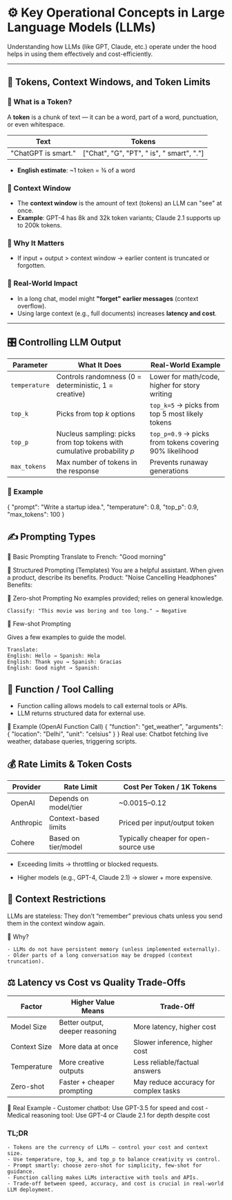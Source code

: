 # ⚙️ Key Operational Concepts in Large Language Models (LLMs)

Understanding how LLMs (like GPT, Claude, etc.) operate under the hood helps in using them effectively and cost-efficiently.

---

## 🧱 Tokens, Context Windows, and Token Limits

### 🔹 What is a Token?
A **token** is a chunk of text — it can be a word, part of a word, punctuation, or even whitespace.

| Text | Tokens |
|------|--------|
| "ChatGPT is smart." | ["Chat", "G", "PT", " is", " smart", "."] |

- **English estimate**: ~1 token = ¾ of a word

### 🔹 Context Window
- The **context window** is the amount of text (tokens) an LLM can "see" at once.
- **Example**: GPT-4 has 8k and 32k token variants; Claude 2.1 supports up to 200k tokens.

### 🔹 Why It Matters
- If input + output > context window → earlier content is truncated or forgotten.

### 🔹 Real-World Impact
- In a long chat, model might **"forget" earlier messages** (context overflow).
- Using large context (e.g., full documents) increases **latency and cost**.

---

## 🎛️ Controlling LLM Output

| Parameter     | What It Does | Real-World Example |
|---------------|--------------|--------------------|
| `temperature` | Controls randomness (0 = deterministic, 1 = creative) | Lower for math/code, higher for story writing |
| `top_k`       | Picks from top *k* options | `top_k=5` → picks from top 5 most likely tokens |
| `top_p`       | Nucleus sampling: picks from top tokens with cumulative probability *p* | `top_p=0.9` → picks from tokens covering 90% likelihood |
| `max_tokens`  | Max number of tokens in the response | Prevents runaway generations |

### 🧠 Example
{
  "prompt": "Write a startup idea.",
  "temperature": 0.8,
  "top_p": 0.9,
  "max_tokens": 100
}


## ✍️ Prompting Types
🔹 Basic Prompting
    Translate to French: "Good morning"

🔹 Structured Prompting (Templates)
    You are a helpful assistant. When given a product, describe its benefits.
    Product: "Noise Cancelling Headphones"
    Benefits:

🔹 Zero-shot Prompting
No examples provided; relies on general knowledge.

    Classify: "This movie was boring and too long." → Negative

🔹 Few-shot Prompting

Gives a few examples to guide the model.

    Translate:
    English: Hello → Spanish: Hola  
    English: Thank you → Spanish: Gracias  
    English: Good night → Spanish:


## 🔌 Function / Tool Calling

- Function calling allows models to call external tools or APIs.
- LLM returns structured data for external use.

🔹 Example (OpenAI Function Call)
    {
      "function": "get_weather",
      "arguments": { "location": "Delhi", "unit": "celsius" }
    }
Real use: Chatbot fetching live weather, database queries, triggering scripts.


## 💰 Rate Limits & Token Costs
| Provider  | Rate Limit            | Cost Per Token / 1K Tokens            |
| --------- | --------------------- | ------------------------------------- |
| OpenAI    | Depends on model/tier | ~$0.0015–$0.12                        |
| Anthropic | Context-based limits  | Priced per input/output token         |
| Cohere    | Based on tier/model   | Typically cheaper for open-source use |

- Exceeding limits → throttling or blocked requests.

- Higher models (e.g., GPT-4, Claude 2.1) → slower + more expensive.


## 🧠 Context Restrictions

LLMs are stateless:
They don’t “remember” previous chats unless you send them in the context window again.

🔹 Why?

    - LLMs do not have persistent memory (unless implemented externally).
    - Older parts of a long conversation may be dropped (context truncation).

## ⚖️ Latency vs Cost vs Quality Trade-Offs

| Factor       | Higher Value Means              | Trade-Off                             |
| ------------ | ------------------------------- | ------------------------------------- |
| Model Size   | Better output, deeper reasoning | More latency, higher cost             |
| Context Size | More data at once               | Slower inference, higher cost         |
| Temperature  | More creative outputs           | Less reliable/factual answers         |
| Zero-shot    | Faster + cheaper prompting      | May reduce accuracy for complex tasks |

🔹 Real Example
    - Customer chatbot: Use GPT-3.5 for speed and cost
    - Medical reasoning tool: Use GPT-4 or Claude 2.1 for depth despite cost

### TL;DR

    - Tokens are the currency of LLMs — control your cost and context size.
    - Use temperature, top_k, and top_p to balance creativity vs control.
    - Prompt smartly: choose zero-shot for simplicity, few-shot for guidance.
    - Function calling makes LLMs interactive with tools and APIs.
    - Trade-off between speed, accuracy, and cost is crucial in real-world LLM deployment.